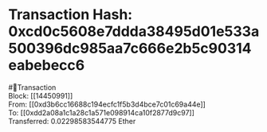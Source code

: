 
Transaction Hash: 0xcd0c5608e7ddda38495d01e533a500396dc985aa7c666e2b5c90314eabebecc6
====================================================================================
  
#💸Transaction  
Block: [[14450991]]  
From: [[0xd3b6cc16688c194ecfc1f5b3d4bce7c01c69a44e]]  
To: [[0xdd2a08a1c1a28c1a571e098914ca10f2877d9c97]]  
Transferred: 0.02298583544775 Ether